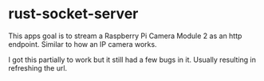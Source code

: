 # rust-socket-server

This apps goal is to stream a Raspberry Pi Camera Module 2 as an http endpoint. Similar to how an IP camera works.

I got this partially to work but it still had a few bugs in it. Usually resulting in refreshing the url.
